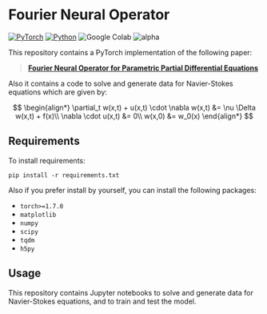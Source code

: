 # Fourier Neural Operator

[![PyTorch](https://img.shields.io/badge/PyTorch-2.0.0-red.svg)](https://pytorch.org/)
[![Python](https://img.shields.io/badge/Python-3.8.0-blue.svg)](https://www.python.org/)
![Google Colab](https://img.shields.io/badge/Google%20Colab-Open%20In%20Colab-yellow.svg)
![alpha](https://img.shields.io/badge/alpha-0.1.0-orange.svg)

This repository contains a PyTorch implementation of the following paper:

> [**Fourier Neural Operator for Parametric Partial Differential Equations**](https://arxiv.org/abs/2010.08895)

Also it contains a code to solve and generate data for Navier-Stokes equations which are given by:

$$
\begin{align*}
\partial_t w(x,t) + u(x,t) \cdot \nabla w(x,t) &= \nu \Delta w(x,t) + f(x)\\
\nabla \cdot u(x,t) &= 0\\
w(x,0) &= w_0(x)
\end{align*}
$$


## Requirements

To install requirements:

```setup
pip install -r requirements.txt
```

Also if you prefer install by yourself, you can install the following packages:

- `torch>=1.7.0`
- `matplotlib`
- `numpy`
- `scipy`
- `tqdm`
- `h5py`


## Usage

This repository contains Jupyter notebooks to solve and generate data for Navier-Stokes equations, and to train and test the model. 


